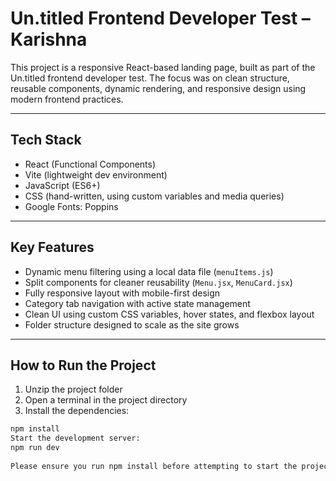 # Un.titled Frontend Developer Test – Karishna

This project is a responsive React-based landing page, built as part of the Un.titled frontend developer test. The focus was on clean structure, reusable components, dynamic rendering, and responsive design using modern frontend practices.

---

## Tech Stack

- React (Functional Components)
- Vite (lightweight dev environment)
- JavaScript (ES6+)
- CSS (hand-written, using custom variables and media queries)
- Google Fonts: Poppins

---

## Key Features

- Dynamic menu filtering using a local data file (`menuItems.js`)
- Split components for cleaner reusability (`Menu.jsx`, `MenuCard.jsx`)
- Fully responsive layout with mobile-first design
- Category tab navigation with active state management
- Clean UI using custom CSS variables, hover states, and flexbox layout
- Folder structure designed to scale as the site grows

---

## How to Run the Project

1. Unzip the project folder  
2. Open a terminal in the project directory  
3. Install the dependencies:

```bash
npm install
Start the development server:
npm run dev
 
Please ensure you run npm install before attempting to start the project.
